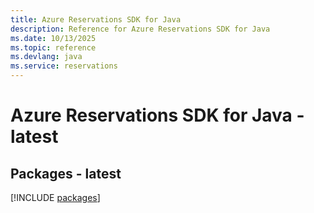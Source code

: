 ```yaml
---
title: Azure Reservations SDK for Java
description: Reference for Azure Reservations SDK for Java
ms.date: 10/13/2025
ms.topic: reference
ms.devlang: java
ms.service: reservations
---
```

# Azure Reservations SDK for Java - latest
## Packages - latest
[!INCLUDE [packages](reservations-index.md)]